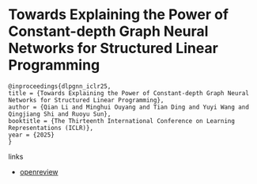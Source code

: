 # Towards Explaining the Power of Constant-depth Graph Neural Networks for Structured Linear Programming

```
@inproceedings{dlpgnn_iclr25,
title = {Towards Explaining the Power of Constant-depth Graph Neural Networks for Structured Linear Programming},
author = {Qian Li and Minghui Ouyang and Tian Ding and Yuyi Wang and Qingjiang Shi and Ruoyu Sun},
booktitle = {The Thirteenth International Conference on Learning Representations (ICLR)},
year = {2025}
}
```

links
- [openreview](https://openreview.net/forum?id=INow59Vurm)
